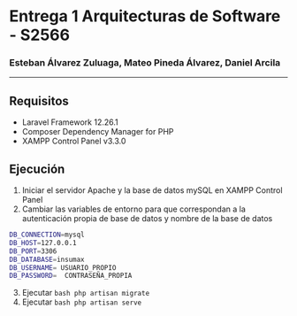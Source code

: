 # Entrega 1 Arquitecturas de Software - S2566
### Esteban Álvarez Zuluaga, Mateo Pineda Álvarez, Daniel Arcila

---
## Requisitos
- Laravel Framework 12.26.1
- Composer Dependency Manager for PHP
- XAMPP Control Panel v3.3.0



## Ejecución



1. Iniciar el servidor Apache y la base de datos mySQL en XAMPP Control Panel
2. Cambiar las variables de entorno para que correspondan a la autenticación propia de base de datos y nombre de la base de datos
```bash
DB_CONNECTION=mysql
DB_HOST=127.0.0.1
DB_PORT=3306
DB_DATABASE=insumax
DB_USERNAME= USUARIO_PROPIO
DB_PASSWORD=  CONTRASEÑA_PROPIA

```
3. Ejecutar ```bash php artisan migrate ``` 
4. Ejecutar ```bash php artisan serve```
